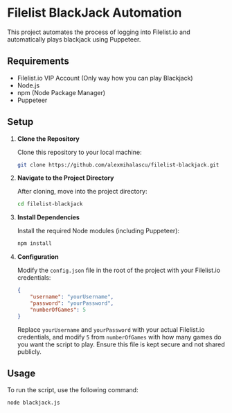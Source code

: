 # Filelist BlackJack Automation

This project automates the process of logging into Filelist.io and automatically plays blackjack using Puppeteer.

## Requirements

- Filelist.io VIP Account (Only way how you can play Blackjack)
- Node.js
- npm (Node Package Manager)
- Puppeteer

## Setup

1. **Clone the Repository**

    Clone this repository to your local machine:

    ```bash
    git clone https://github.com/alexmihalascu/filelist-blackjack.git
    ```

2. **Navigate to the Project Directory**

    After cloning, move into the project directory:

    ```bash
    cd filelist-blackjack
    ```

3. **Install Dependencies**

    Install the required Node modules (including Puppeteer):

    ```bash
    npm install
    ```

4. **Configuration**

    Modify the `config.json` file in the root of the project with your Filelist.io credentials:

    ```json
    {
        "username": "yourUsername",
        "password": "yourPassword",
        "numberOfGames": 5
    }
    ```

    Replace `yourUsername` and `yourPassword` with your actual Filelist.io credentials, and modify `5` from `numberOfGames` with how many games do you want the script to play. Ensure this file is kept secure and not shared publicly.

## Usage

To run the script, use the following command:

```bash
node blackjack.js
